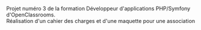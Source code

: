 Projet numéro 3 de la formation Développeur d'applications PHP/Symfony d'OpenClassrooms.<br/>
Réalisation d'un cahier des charges et d'une maquette pour une association
